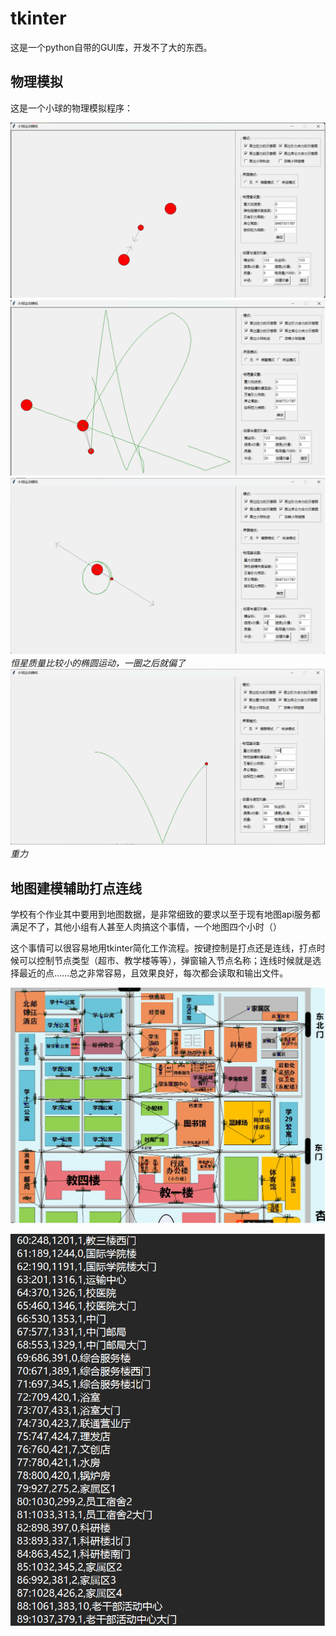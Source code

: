# tkinter

这是一个python自带的GUI库，开发不了大的东西。

## 物理模拟

这是一个小球的物理模拟程序：

![Screenshot](img/tkinter1-1.png)
![Screenshot](img/tkinter1-2.png)
![Screenshot](img/tkinter1-3.png)
*恒星质量比较小的椭圆运动，一圈之后就偏了*
![Screenshot](img/tkinter1-4.png)
*重力*

## 地图建模辅助打点连线

学校有个作业其中要用到地图数据，是非常细致的要求以至于现有地图api服务都满足不了，其他小组有人甚至人肉搞这个事情，一个地图四个小时（）

这个事情可以很容易地用tkinter简化工作流程。按键控制是打点还是连线，打点时候可以控制节点类型（超市、教学楼等等），弹窗输入节点名称；连线时候就是选择最近的点......总之非常容易，且效果良好，每次都会读取和输出文件。

![Screenshot](img/tkinter2-1.png)

![Screenshot](img/tkinter2-2.png)